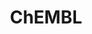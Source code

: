 ---
layout: default
bigquery: https://console.cloud.google.com/bigquery?p=patents-public-data&d=ebi_chembl&page=dataset
citation: '"The ChEMBL database in 2017." Anna Gaulton, Anne Hersey, Michał Nowotka,
  A Patrícia Bento, Jon Chambers, David Mendez, Prudence Mutowo, Francis Atkinson,
  Louisa J Bellis, Elena Cibrián-Uhalte, Mark Davies, Nathan Dedman, Anneli Karlsson,
  María Paula Magariños, John P Overington, George Papadatos, Ines Smit, Andrew R
  Leach Nucleic acids Research (2017) 45 (Database Issue), D945-D954'
contributors: European Bioinformatics Institute
cost: None
description: ChEMBL Data is a manually curated database of small molecules used in
  drug discovery, including information about existing patented drugs.
documentation: 'schema: https://www.ebi.ac.uk/chembl/db_schema


  '
last_edit: 04/08/2022, 09:26:16
location: https://console.cloud.google.com/marketplace/product/google_patents_public_datasets/chembl
maintained_by: EMBL-EBI, an outstation of European Molecular Biology Laboratory
related_publications: '

  ChEMBL: towards direct deposition of bioassay data.


  Mendez D, Gaulton A, Bento AP, Chambers J, De Veij M, Félix E, Magariños MP, Mosquera
  JF, Mutowo P, Nowotka M, Gordillo-Marañón M, Hunter F, Junco L, Mugumbate G, Rodriguez-Lopez
  M, Atkinson F, Bosc N, Radoux CJ, Segura-Cabrera A, Hersey A, Leach AR.


  — Nucleic Acids Res. 2019; 47(D1):D930-D940. doi: 10.1093/nar/gky1075

  '
schema_fields:
- comments
- usan_stem_definition
- set_name
- caloha_id
- drug_substance_flag
- entity_type
- target_type
- relationship_type
- src_description
- source
- mc_organism
- mw_monoisotopic
- protein_class_synonym
- cx_most_apka
- warning_class
- first_in_class
- relationship_desc
- definition
- warning_country
- actsm_id
- assay_source
- version
- domain_type
- assay_strain
- cl_lincs_id
- usan_year
- annotation
- molregno
- company
- sitecomp_id
- cell_ontology_id
- assay_subcellular_fraction
- pathway_key
- sequence
- targcomp_id
- withdrawn_country
- job_id
- num_ro5_violations
- dosed_ingredient
- go_id
- full_molformula
- standard_value
- text_value
- variant_id
- standard_inchi
- downgraded
- major_class
- cell_source_tissue
- substrate_record_id
- dosage_form
- bao_format
- bei
- published_relation
- cx_most_bpka
- component_type
- idx
- related_tid
- bao_id
- entity_id
- acd_most_apka
- irac_class_id
- predbind_id
- compsyn_id
- status
- component_id
- aidx
- structure_type
- warnref_id
- applicant_full_name
- src_assay_id
- co_stem_id
- natural_product
- black_box_warning
- acd_logd
- withdrawn_flag
- updated_by
- start_position
- frac_class_id
- rtb
- standard_inchi_key
- parent_molregno
- product_id
- protclasssyn_id
- l4
- level2
- toid
- level1_description
- patent_id
- mol_atc_id
- domain_description
- assay_organism
- route
- target_mapping
- mecref_id
- class_level
- alogp
- src_short_name
- l5
- molfile
- log_id
- curation_comment
- withdrawn_class
- ridx
- chirality
- prod_pat_id
- enzyme_name
- level3
- level5
- assay_tax_id
- tax_id
- cell_id
- stem_class
- db_source
- level4
- ass_cls_map_id
- patent_expire_date
- who_name
- standard_text_value
- molecule_type
- mol_hrac_id
- parent_type
- bto_id
- component_synonym
- parenteral
- description
- indication_class
- warning_year
- alert_set_id
- selectivity_comment
- psa
- drugind_id
- path
- inorganic_flag
- usan_substem
- oc_id
- standard_relation
- cell_source_organism
- trade_name
- chebi_par_id
- l3
- who_extra
- published_type
- orig_description
- bao_endpoint
- strength
- delist_flag
- cx_logp
- indref_id
- mesh_heading
- assay_param_id
- ddd_id
- sequence_md5sum
- activity_count
- site_name
- cell_description
- num_lipinski_ro5_violations
- assay_desc
- molsyn_id
- previous_company
- mc_target_accession
- as_id
- hrac_code
- ddd_units
- ddd_value
- first_page
- accession
- chembl_id
- relationship
- species_group_flag
- biocomp_id
- usan_stem_id
- pubmed_id
- src_compound_id
- result_flag
- cell_source_tax_id
- priority
- tid_fixed
- metref_id
- assay_category
- standard_upper_value
- ddd_comment
- first_approval
- year
- data_validity_comment
- withdrawn_reason
- aspect
- volume
- target_desc
- l2
- topical
- hba_lipinski
- submission_date
- l6
- frac_code
- patent_use_code
- lle
- smid
- standard_flag
- assay_test_type
- innovator_company
- compd_id
- warning_type
- mc_target_type
- formulation_id
- normal_range_max
- met_conversion
- nda_type
- record_id
- l1
- qed_weighted
- ap_id
- oral
- published_units
- abstract
- cell_name
- l8
- source_domain_id
- domain_id
- direct_interaction
- doc_id
- max_phase
- res_stem_id
- country
- cellosaurus_id
- mutation
- ro3_pass
- active_ingredient
- homologue
- published_value
- isoform
- organism
- site_residues
- authors
- pathway_id
- curated_by
- metabolite_record_id
- syn_type
- issue
- clo_id
- compound_name
- standard_units
- ad_type
- doi
- molecular_species
- therapeutic_flag
- label
- mec_id
- comp_class_id
- prodrug
- hbd_lipinski
- journal
- met_id
- hbd
- warning_id
- withdrawn_year
- class_type
- drug_record_id
- cx_logd
- activity_comment
- polymer_flag
- name
- pref_name
- alert_name
- availability_type
- level3_description
- updated_on
- normal_range_min
- rgid
- creation_date
- assay_class_id
- targrel_id
- max_phase_for_ind
- ddd_admr
- title
- comp_go_id
- full_mwt
- pchembl_value
- mesh_id
- protein_class_desc
- atc_code
- stem
- aromatic_rings
- uberon_id
- synonyms
- level4_description
- mc_target_name
- short_name
- src_id
- ref_url
- std_act_id
- efo_term
- warning_description
- sei
- acd_most_bpka
- confidence
- mechanism_of_action
- confidence_score
- irac_code
- heavy_atoms
- publication_number
- mc_tax_id
- type
- approval_date
- doc_type
- qudt_units
- hba
- compound_key
- activity_id
- relation
- stat
- tid
- disease_efficacy
- patent_no
- db_version
- l7
- tissue_id
- mw_freebase
- active_molregno
- parameter_value
- ref_type
- met_comment
- assay_cell_type
- subgroup
- units
- site_id
- assay_type
- mol_irac_id
- last_page
- cidx
- prediction_method
- binding_site_comment
- potential_duplicate
- value
- ingredient
- domain_name
- assay_id
- helm_notation
- acd_logp
- mechanism_comment
- end_position
- standard_type
- le
- parent_id
- ref_id
- cpd_str_alert_id
- num_alerts
- efo_id
- usan_stem
- level1
- action_type
- protein_class_id
- last_active
- parent_go_id
- canonical_smiles
- alert_id
- upper_value
- tbl
- level2_description
- mol_frac_id
- smarts
- enzyme_tid
- parameter_type
- assay_tissue
- hrac_class_id
- uo_units
- drug_product_flag
- molecular_mechanism
- research_stem
shortname: chembl
tags:
- biotechnology
- health
- chemical
- bioinformatics
- medical
terms_of_use: CC BY-SA 3.0
title: ChEMBL
uuid: e232a192-965c-4ec9-904c-155b6dfe56c5
---